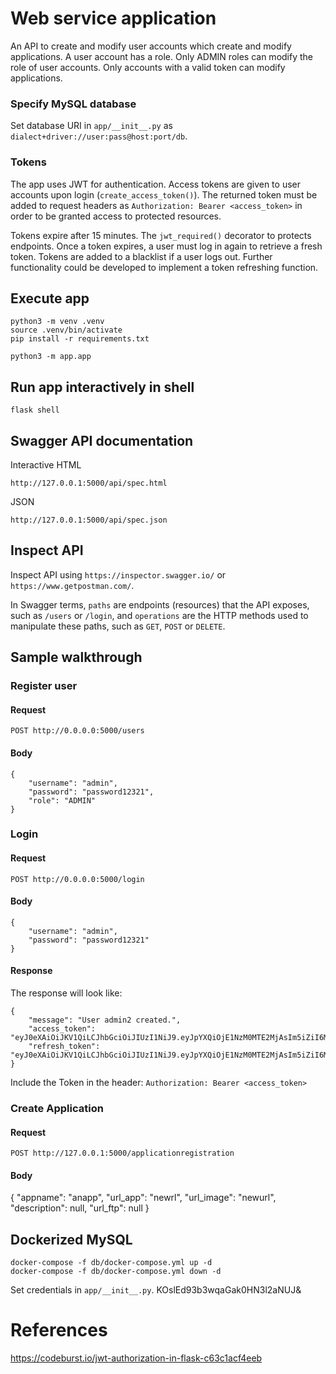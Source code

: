 # Web service application

An API to create and modify user accounts which create and modify applications. A user account has a role. Only ADMIN roles can modify the role of user accounts. Only accounts with a valid token can modify applications.

### Specify MySQL database
Set database URI in `app/__init__.py` as `dialect+driver://user:pass@host:port/db`.

### Tokens
The app uses JWT for authentication. Access tokens are given to user accounts upon login (`create_access_token()`). The returned token must be added to request headers as `Authorization: Bearer <access_token>` in order to be granted access to protected resources.

Tokens expire after 15 minutes. The `jwt_required()` decorator to protects endpoints. Once a token expires, a user must log in again to retrieve a fresh token. Tokens are added to a blacklist if a user logs out. Further functionality could be developed to implement a token refreshing function.

## Execute app
```
python3 -m venv .venv
source .venv/bin/activate
pip install -r requirements.txt

python3 -m app.app
```

## Run app interactively in shell
```
flask shell
```

## Swagger API documentation
Interactive HTML
```
http://127.0.0.1:5000/api/spec.html
```
JSON
```
http://127.0.0.1:5000/api/spec.json
```

## Inspect API
Inspect API using `https://inspector.swagger.io/` or `https://www.getpostman.com/`.

In Swagger terms, `paths` are endpoints (resources) that the API exposes, such as `/users` or `/login`, and `operations` are the HTTP methods used to manipulate these paths, such as `GET`, `POST` or `DELETE`.

## Sample walkthrough
### Register user
#### Request
`POST http://0.0.0.0:5000/users`
#### Body
```
{
    "username": "admin",
    "password": "password12321",
    "role": "ADMIN"
}
```
### Login
#### Request
`POST http://0.0.0.0:5000/login`
#### Body
```
{
    "username": "admin",
    "password": "password12321"
}
```
#### Response
The response will look like:
```
{
    "message": "User admin2 created.",
    "access_token": "eyJ0eXAiOiJKV1QiLCJhbGciOiJIUzI1NiJ9.eyJpYXQiOjE1NzM0MTE2MjAsIm5iZiI6MTU3MzQxMTYyMCwianRpIjoiMmM5ZjI4ZjUtNjg0Zi00MDUxLThlYTYtZmFhM2RhNGRiODVhIiwiZXhwIjoxNTczNDEyNTIwLCJpZGVudGl0eSI6ImFkbWluMiIsImZyZXNoIjpmYWxzZSwidHlwZSI6ImFjY2VzcyJ9.c_OBh4GmB852IuCqmhfzx7VBfahGyPvjY5FMdzwcSMM",
    "refresh_token": "eyJ0eXAiOiJKV1QiLCJhbGciOiJIUzI1NiJ9.eyJpYXQiOjE1NzM0MTE2MjAsIm5iZiI6MTU3MzQxMTYyMCwianRpIjoiNGM0MjE3NmUtMDg4MC00M2E0LWI0ZTEtYmI0MTNjMDMzMzhkIiwiZXhwIjoxNTc2MDAzNjIwLCJpZGVudGl0eSI6ImFkbWluMiIsInR5cGUiOiJyZWZyZXNoIn0.UNbyPxjKVEsPUj2UUEfrMtwIN3PFHcr_FbvS3SwHiNY"
}
```

Include the Token in the header:
`Authorization: Bearer <access_token>`

### Create Application
#### Request
`POST http://127.0.0.1:5000/applicationregistration`
#### Body
{
    "appname": "anapp",
    "url_app": "newrl",
    "url_image": "newurl",
    "description": null,
    "url_ftp": null
}


## Dockerized MySQL
```
docker-compose -f db/docker-compose.yml up -d
docker-compose -f db/docker-compose.yml down -d
```

Set credentials in `app/__init__.py`.
KOslEd93b3wqaGak0HN3l2aNUJ&



# References
https://codeburst.io/jwt-authorization-in-flask-c63c1acf4eeb
